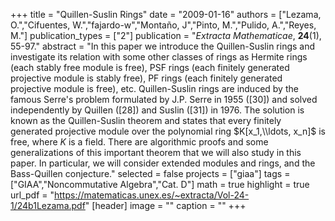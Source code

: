 +++
title = "Quillen-Suslin Rings"
date = "2009-01-16"
authors = ["Lezama, O.","Cifuentes, W.","fajardo-w","Montaño, J","Pinto, M.","Pulido, A.","Reyes, M."]
publication_types = ["2"]
publication = "*Extracta Mathematicae*, **24**(1), 55-97."
abstract = "In this paper we introduce the Quillen-Suslin rings and investigate its relation with some other classes of rings as Hermite rings (each stably free module is free), PSF rings (each finitely generated projective module is stably free), PF rings (each finitely generated projective module is free), etc. Quillen-Suslin rings are induced by the famous Serre's problem formulated by J.P. Serre in 1955 ([30]) and solved independently by Quillen ([28]) and Suslin ([31]) in 1976. The solution is known as the Quillen-Suslin theorem and states that every finitely generated projective module over the polynomial ring $K[x_1,\\ldots, x_n]$ is free, where $K$ is a field. There are algorithmic proofs and some generalizations of this important theorem that we will also study in this paper. In particular, we will consider extended modules and rings, and the Bass-Quillen conjecture."
selected = false
projects = ["giaa"]
tags = ["GIAA","Noncommutative Algebra","Cat. D"]
math = true
highlight = true
url_pdf = "https://matematicas.unex.es/~extracta/Vol-24-1/24b1Lezama.pdf"
[header]
image = ""
caption = ""
+++
